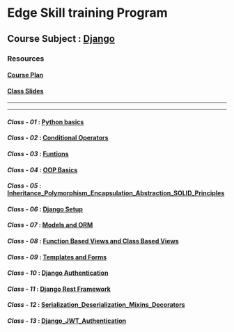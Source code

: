 # Edge Skill training Program
## Course Subject : [Django](https://www.djangoproject.com/)

### Resources
#### [**Course Plan**](https://github.com/sakibrafi2002/Edge-Skill-Training-Program-Django/blob/main/Resources/Course%20Plan.pdf)

#### [**Class Slides**](https://github.com/sakibrafi2002/Edge-Skill-Training-Program-Django/tree/main/Class%20Slides)
---
---

#### ***Class - 01*** : [Python basics](https://github.com/sakibrafi2002/Edge-Skill-Training-Program-Django/tree/main/Class%20Task/Class_01_Python_Basics)

#### ***Class - 02*** : [Conditional Operators](https://github.com/sakibrafi2002/Edge-Skill-Training-Program-Django/tree/main/Class%20Task/Class_02_Conditional_Operator)

#### ***Class - 03*** : [Funtions](https://github.com/sakibrafi2002/Edge-Skill-Training-Program-Django/tree/main/Class%20Task/Class_03_Functions)

#### ***Class - 04*** : [OOP Basics](https://github.com/sakibrafi2002/Edge-Skill-Training-Program-Django/tree/main/Class%20Task/Class_04_OOP)

#### ***Class - 05*** : [Inheritance_Polymorphism_Encapsulation_Abstraction_SOLID_Principles](https://github.com/sakibrafi2002/Edge-Skill-Training-Program-Django/tree/main/Class%20Task/Class_05_OOP_Properties_and_Principles)

#### ***Class - 06*** : [Django Setup](https://github.com/sakibrafi2002/Edge-Skill-Training-Program-Django/tree/main/Class%20Task/Class_06_Django_SetUp_Linux_or_Mac)

#### ***Class - 07*** : [Models and ORM](https://github.com/sakibrafi2002/Edge-Skill-Training-Program-Django/tree/main/Class%20Task/Class_07_Modules_and_ORM)

#### ***Class - 08*** : [Function Based Views and Class Based Views](https://github.com/sakibrafi2002/Edge-Skill-Training-Program-Django/tree/main/Class%20Task/Class_08_FBVs_and_CBVs)

#### ***Class - 09*** : [Templates and Forms](https://github.com/sakibrafi2002/Edge-Skill-Training-Program-Django/tree/main/Class%20Task/Class_09_Templates_and_Forms)

#### ***Class - 10*** : [Django Authentication](https://github.com/sakibrafi2002/Edge-Skill-Training-Program-Django/tree/main/Class%20Task/Class_10_Django_Authentication)

#### ***Class - 11*** : [Django Rest Framework](https://github.com/sakibrafi2002/Edge-Skill-Training-Program-Django/tree/main/Class%20Task/Class_11_Django_Rest_Framework/Blog)

#### ***Class - 12*** : [Serialization_Deserialization_Mixins_Decorators](https://github.com/sakibrafi2002/Edge-Skill-Training-Program-Django/tree/main/Class%20Task/Class_12_Serialization_Deserialization_Mixins_Decorators)

#### ***Class - 13*** : [Django_JWT_Authentication](https://github.com/sakibrafi2002/Edge-Skill-Training-Program-Django/tree/main/Class%20Task/Class_13_Django_JWT_Authentication)
